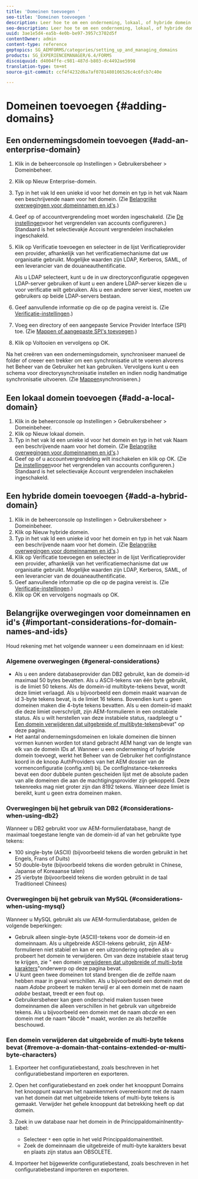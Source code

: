 ```yaml
---
title: 'Domeinen toevoegen '
seo-title: 'Domeinen toevoegen '
description: Leer hoe te om een onderneming, lokaal, of hybride domein toe te voegen gebruikend de montages van het Beheer van het Domein en algemene overwegingen voor domeinnamen en identiteitskaarts.
seo-description: Leer hoe te om een onderneming, lokaal, of hybride domein toe te voegen gebruikend de montages van het Beheer van het Domein en algemene overwegingen voor domeinnamen en identiteitskaarts.
uuid: 3ae1e5d4-ea5b-4e0b-be97-3957c3702d5f
contentOwner: admin
content-type: reference
geptopics: SG_AEMFORMS/categories/setting_up_and_managing_domains
products: SG_EXPERIENCEMANAGER/6.4/FORMS
discoiquuid: d4004ffe-c981-487d-b803-dc4492ae5998
translation-type: tm+mt
source-git-commit: ccf4f4232d6a7af0781480106526c4c6fcb7c40e

---
```



# Domeinen toevoegen {#adding-domains}

## Een ondernemingsdomein toevoegen {#add-an-enterprise-domain}

1. Klik in de beheerconsole op Instellingen > Gebruikersbeheer > Domeinbeheer.
1. Klik op Nieuw Enterprise-domein.
1. Typ in het vak Id een unieke id voor het domein en typ in het vak Naam een beschrijvende naam voor het domein. (Zie [Belangrijke overwegingen voor domeinnamen en id&#39;s](adding-domains.md#important-considerations-for-domain-names-and-ids).)
1. Geef op of accountvergrendeling moet worden ingeschakeld. (Zie [De instellingen](/help/forms/using/admin-help/configure-account-locking-settings.md#configure-account-locking-settings)voor het vergrendelen van accounts configureren.) Standaard is het selectievakje Account vergrendelen inschakelen ingeschakeld.
1. Klik op Verificatie toevoegen en selecteer in de lijst Verificatieprovider een provider, afhankelijk van het verificatiemechanisme dat uw organisatie gebruikt. Mogelijke waarden zijn LDAP, Kerberos, SAML, of een leverancier van de douaneauthentificatie.

   Als u LDAP selecteert, kunt u de in uw directoryconfiguratie opgegeven LDAP-server gebruiken of kunt u een andere LDAP-server kiezen die u voor verificatie wilt gebruiken. Als u een andere server kiest, moeten uw gebruikers op beide LDAP-servers bestaan.

1. Geef aanvullende informatie op die op de pagina vereist is. (Zie [Verificatie-instellingen](/help/forms/using/admin-help/configuring-authentication-providers.md#authentication-settings).)
1. Voeg een directory of een aangepaste Service Provider Interface (SPI) toe. (Zie [Mappen of aangepaste SPI&#39;s toevoegen](/help/forms/using/admin-help/configuring-directories.md#adding-directories-or-custom-spis).)
1. Klik op Voltooien en vervolgens op OK.

Na het creëren van een ondernemingsdomein, synchroniseer manueel de folder of creeer een trekker om een synchronisatie uit te voeren alvorens het Beheer van de Gebruiker het kan gebruiken. Vervolgens kunt u een schema voor directorysynchronisatie instellen en indien nodig handmatige synchronisatie uitvoeren. (Zie [Mappen](/help/forms/using/admin-help/synchronizing-directories.md#synchronizing-directories)synchroniseren.)

## Een lokaal domein toevoegen {#add-a-local-domain}

1. Klik in de beheerconsole op Instellingen > Gebruikersbeheer > Domeinbeheer.
1. Klik op Nieuw lokaal domein.
1. Typ in het vak Id een unieke id voor het domein en typ in het vak Naam een beschrijvende naam voor het domein. (Zie [Belangrijke overwegingen voor domeinnamen en id&#39;s](adding-domains.md#important-considerations-for-domain-names-and-ids).)
1. Geef op of u accountvergrendeling wilt inschakelen en klik op OK. (Zie [De instellingen](/help/forms/using/admin-help/configure-account-locking-settings.md#configure-account-locking-settings)voor het vergrendelen van accounts configureren.) Standaard is het selectievakje Account vergrendelen inschakelen ingeschakeld.

## Een hybride domein toevoegen {#add-a-hybrid-domain}

1. Klik in de beheerconsole op Instellingen > Gebruikersbeheer > Domeinbeheer.
1. Klik op Nieuw hybride domein.
1. Typ in het vak Id een unieke id voor het domein en typ in het vak Naam een beschrijvende naam voor het domein. (Zie [Belangrijke overwegingen voor domeinnamen en id&#39;s](adding-domains.md#important-considerations-for-domain-names-and-ids).)
1. Klik op Verificatie toevoegen en selecteer in de lijst Verificatieprovider een provider, afhankelijk van het verificatiemechanisme dat uw organisatie gebruikt. Mogelijke waarden zijn LDAP, Kerberos, SAML, of een leverancier van de douaneauthentificatie.
1. Geef aanvullende informatie op die op de pagina vereist is. (Zie [Verificatie-instellingen](/help/forms/using/admin-help/configuring-authentication-providers.md#authentication-settings).)
1. Klik op OK en vervolgens nogmaals op OK.

## Belangrijke overwegingen voor domeinnamen en id&#39;s {#important-considerations-for-domain-names-and-ids}

Houd rekening met het volgende wanneer u een domeinnaam en id kiest:

### Algemene overwegingen {#general-considerations}

* Als u een andere databaseprovider dan DB2 gebruikt, kan de domein-id maximaal 50 bytes bevatten. Als u ASCII-tekens van één byte gebruikt, is de limiet 50 tekens. Als de domein-id multibyte-tekens bevat, wordt deze limiet verlaagd. Als u bijvoorbeeld een domein maakt waarvan de id 3-byte tekens bevat, is de limiet 16 tekens. Bovendien kunt u geen domeinen maken die 4-byte tekens bevatten. Als u een domein-id maakt die deze limiet overschrijdt, zijn AEM-formulieren in een onstabiele status. Als u wilt herstellen van deze instabiele status, raadpleegt u &quot; [Een domein verwijderen dat uitgebreide of multibyte-tekens](adding-domains.md#remove-a-domain-that-contains-extended-or-multi-byte-characters)bevat&quot; op deze pagina.
* Het aantal ondernemingsdomeinen en lokale domeinen die binnen vormen kunnen worden tot stand gebracht AEM hangt van de lengte van elk van de domein IDs af. Wanneer u een onderneming of hybride domein toevoegt, werkt het Beheer van de Gebruiker het configInstance koord in de knoop AuthProviders van het AEM dossier van de vormenconfiguratie (config.xml) bij. De configInstance-tekenreeks bevat een door dubbele punten gescheiden lijst met de absolute paden van alle domeinen die aan de machtigingsprovider zijn gekoppeld. Deze tekenreeks mag niet groter zijn dan 8192 tekens. Wanneer deze limiet is bereikt, kunt u geen extra domeinen maken.

### Overwegingen bij het gebruik van DB2 {#considerations-when-using-db2}

Wanneer u DB2 gebruikt voor uw AEM-formulierdatabase, hangt de maximaal toegestane lengte van de domein-id af van het gebruikte type tekens:

* 100 single-byte (ASCII) (bijvoorbeeld tekens die worden gebruikt in het Engels, Frans of Duits)
* 50 double-byte (bijvoorbeeld tekens die worden gebruikt in Chinese, Japanse of Koreaanse talen)
* 25 vierbyte (bijvoorbeeld tekens die worden gebruikt in de taal Traditioneel Chinees)

### Overwegingen bij het gebruik van MySQL {#considerations-when-using-mysql}

Wanneer u MySQL gebruikt als uw AEM-formulierdatabase, gelden de volgende beperkingen:

* Gebruik alleen single-byte (ASCII)-tekens voor de domein-id en domeinnaam. Als u uitgebreide ASCII-tekens gebruikt, zijn AEM-formulieren niet stabiel en kan er een uitzondering optreden als u probeert het domein te verwijderen. Om van deze instabiele staat terug te krijgen, zie &quot; een domein [verwijderen dat uitgebreide of multi-byte karakters](adding-domains.md#remove-a-domain-that-contains-extended-or-multi-byte-characters)&quot;onderwerp op deze pagina bevat.
* U kunt geen twee domeinen tot stand brengen die de zelfde naam hebben maar in geval verschillen. Als u bijvoorbeeld een domein met de naam *Adobe* probeert te maken terwijl er al een domein met de naam *adobe* bestaat, treedt er een fout op.
* Gebruikersbeheer kan geen onderscheid maken tussen twee domeinnamen die alleen verschillen in het gebruik van uitgebreide tekens. Als u bijvoorbeeld een domein met de naam *abcde* en een domein met de naam *âbcdè * maakt, worden ze als hetzelfde beschouwd.

### Een domein verwijderen dat uitgebreide of multi-byte tekens bevat {#remove-a-domain-that-contains-extended-or-multi-byte-characters}

1. Exporteer het configuratiebestand, zoals beschreven in het configuratiebestand [](/help/forms/using/admin-help/importing-exporting-configuration-file.md#importing-and-exporting-the-configuration-file)importeren en exporteren.
1. Open het configuratiebestand en zoek onder het knooppunt Domains het knooppunt waarvan het naamkenmerk overeenkomt met de naam van het domein dat met uitgebreide tekens of multi-byte tekens is gemaakt. Verwijder het gehele knooppunt dat betrekking heeft op dat domein.
1. Zoek in uw database naar het domein in de PrincippaldomainInentity-tabel:

   * Selecteer `*` een optie in het veld Princippaldomainentiteit.
   * Zoek de domeinnaam die uitgebreide of multi-byte karakters bevat en plaats zijn status aan OBSOLETE.

1. Importeer het bijgewerkte configuratiebestand, zoals beschreven in het configuratiebestand [](/help/forms/using/admin-help/importing-exporting-configuration-file.md#importing-and-exporting-the-configuration-file)importeren en exporteren.

